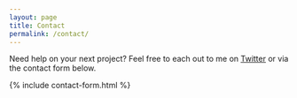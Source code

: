 ```yaml
---
layout: page
title: Contact
permalink: /contact/
---
```


Need help on your next project? Feel free to each out to me on [Twitter] or via the contact form below.

{% include contact-form.html %}

[Twitter]: https://twitter.com/danklammer "@danklammer on Twitter"